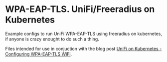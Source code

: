 # WPA-EAP-TLS. UniFi/Freeradius on Kubernetes

Example configs to run UniFi WPA-EAP-TLS using freeradius on kubernetes, if anyone is crazy enought to do such a thing.

Files intended for use in conjuction with the blog post [UniFi on Kubernetes - Configuring WPA-EAP-TLS WiFi](https://www.tinfoilcipher.co.uk/unifi-on-kubernetes-configuring-wpa-eap-tls-wifi).
